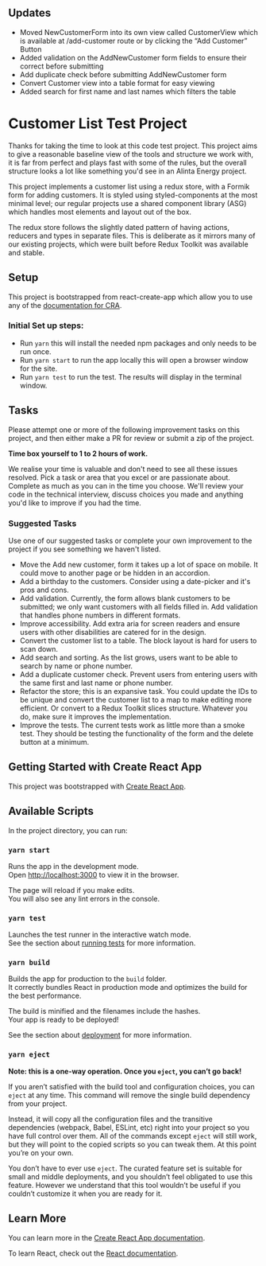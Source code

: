 ## Updates

- Moved NewCustomerForm into its own view called CustomerView which is available at /add-customer route or by clicking the “Add Customer” Button
- Added validation on the AddNewCustomer form fields to ensure their correct before submitting
- Add duplicate check before submitting AddNewCustomer form
- Convert Customer view into a table format for easy viewing
- Added search for first name and last names which filters the table

# Customer List Test Project

Thanks for taking the time to look at this code test project. This project aims to give a reasonable baseline view of the tools and structure we work with, it is far from perfect and plays fast with some of the rules, but the overall structure looks a lot like something you'd see in an Alinta Energy project.

This project implements a customer list using a redux store, with a Formik form for adding customers. It is styled using styled-components at the most minimal level; our regular projects use a shared component library (ASG) which handles most elements and layout out of the box.

The redux store follows the slightly dated pattern of having actions, reducers and types in separate files. This is deliberate as it mirrors many of our existing projects, which were built before Redux Toolkit was available and stable.

## Setup

This project is bootstrapped from react-create-app which allow you to use any of the [documentation for CRA](https://create-react-app.dev/docs/getting-started).

### Initial Set up steps:

- Run `yarn` this will install the needed npm packages and only needs to be run once.
- Run `yarn start` to run the app locally this will open a browser window for the site.
- Run `yarn test` to run the test. The results will display in the terminal window.

## Tasks

Please attempt one or more of the following improvement tasks on this project, and then either make a PR for review or submit a zip of the project.

**Time box yourself to 1 to 2 hours of work.**

We realise your time is valuable and don't need to see all these issues resolved. Pick a task or area that you excel or are passionate about. Complete as much as you can in the time you choose. We'll review your code in the technical interview, discuss choices you made and anything you'd like to improve if you had the time.

### Suggested Tasks

Use one of our suggested tasks or complete your own improvement to the project if you see something we haven't listed.

- Move the Add new customer, form it takes up a lot of space on mobile. It could move to another page or be hidden in an accordion.
- Add a birthday to the customers. Consider using a date-picker and it's pros and cons.
- Add validation. Currently, the form allows blank customers to be submitted; we only want customers with all fields filled in. Add validation that handles phone numbers in different formats.
- Improve accessibility. Add extra aria for screen readers and ensure users with other disabilities are catered for in the design.
- Convert the customer list to a table. The block layout is hard for users to scan down.
- Add search and sorting. As the list grows, users want to be able to search by name or phone number.
- Add a duplicate customer check. Prevent users from entering users with the same first and last name or phone number.
- Refactor the store; this is an expansive task. You could update the IDs to be unique and convert the customer list to a map to make editing more efficient. Or convert to a Redux Toolkit slices structure. Whatever you do, make sure it improves the implementation.
- Improve the tests. The current tests work as little more than a smoke test. They should be testing the functionality of the form and the delete button at a minimum.

## Getting Started with Create React App

This project was bootstrapped with [Create React App](https://github.com/facebook/create-react-app).

## Available Scripts

In the project directory, you can run:

### `yarn start`

Runs the app in the development mode.\
Open [http://localhost:3000](http://localhost:3000) to view it in the browser.

The page will reload if you make edits.\
You will also see any lint errors in the console.

### `yarn test`

Launches the test runner in the interactive watch mode.\
See the section about [running tests](https://facebook.github.io/create-react-app/docs/running-tests) for more information.

### `yarn build`

Builds the app for production to the `build` folder.\
It correctly bundles React in production mode and optimizes the build for the best performance.

The build is minified and the filenames include the hashes.\
Your app is ready to be deployed!

See the section about [deployment](https://facebook.github.io/create-react-app/docs/deployment) for more information.

### `yarn eject`

**Note: this is a one-way operation. Once you `eject`, you can’t go back!**

If you aren’t satisfied with the build tool and configuration choices, you can `eject` at any time. This command will remove the single build dependency from your project.

Instead, it will copy all the configuration files and the transitive dependencies (webpack, Babel, ESLint, etc) right into your project so you have full control over them. All of the commands except `eject` will still work, but they will point to the copied scripts so you can tweak them. At this point you’re on your own.

You don’t have to ever use `eject`. The curated feature set is suitable for small and middle deployments, and you shouldn’t feel obligated to use this feature. However we understand that this tool wouldn’t be useful if you couldn’t customize it when you are ready for it.

## Learn More

You can learn more in the [Create React App documentation](https://facebook.github.io/create-react-app/docs/getting-started).

To learn React, check out the [React documentation](https://reactjs.org/).
